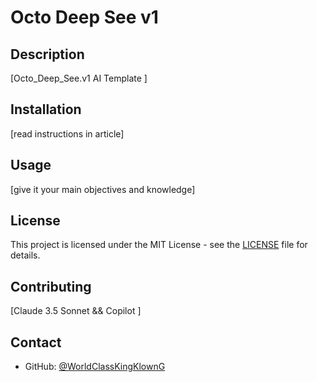# Octo Deep See v1

## Description
[Octo_Deep_See.v1 AI Template ]

## Installation
[read instructions in article]

## Usage
[give it your main objectives and knowledge]

## License
This project is licensed under the MIT License - see the [LICENSE](LICENSE) file for details.

## Contributing
[Claude 3.5 Sonnet && Copilot ]

## Contact
- GitHub: [@WorldClassKingKlownG](https://github.com/WorldClassKingKlownG)
